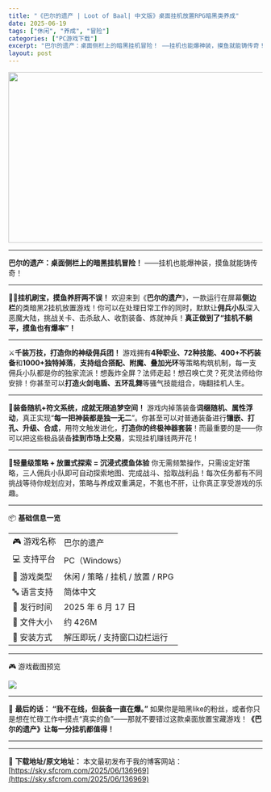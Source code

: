 ```yaml
---
title: "《巴尔的遗产 | Loot of Baal| 中文版》桌面挂机放置RPG暗黑类养成"
date: 2025-06-19
tags: ["休闲", "养成", "冒险"]
categories: ["PC游戏下载"]
excerpt: "巴尔的遗产：桌面侧栏上的暗黑挂机冒险！ ——挂机也能爆神装，摸鱼就能铸传奇！ 🧙‍♂️挂机刷宝，摸鱼养肝两不误！ 欢迎来到《巴尔的遗产》，一款运行在屏幕侧边栏的类暗黑2挂机放置游戏！你可以在处理日常工作的同时，默默让佣兵小队深入恶魔大陆，挑战关卡、击杀敌人、收割装备、炼就神兵！真正做到了“挂机不躺平&hellip;"
layout: post
---
```


<img class="aligncenter size-full wp-image-136758" src="https://sky.sfcrom.com/wp-content/uploads/2025/06/202506170930128.webp" alt="" width="600" height="338" />

<hr />

<strong>巴尔的遗产：桌面侧栏上的暗黑挂机冒险！</strong>
——挂机也能爆神装，摸鱼就能铸传奇！

<hr />

🧙‍♂️<strong>挂机刷宝，摸鱼养肝两不误！</strong>
欢迎来到《<strong>巴尔的遗产</strong>》，一款运行在屏幕<strong>侧边栏</strong>的类暗黑2挂机放置游戏！你可以在处理日常工作的同时，默默让<strong>佣兵小队</strong>深入恶魔大陆，挑战关卡、击杀敌人、收割装备、炼就神兵！<strong>真正做到了“挂机不躺平，摸鱼也有爆率”！</strong>

<hr />

⚔️<strong>千装万技，打造你的神级佣兵团！</strong>
游戏拥有<strong>4种职业、72种技能、400+不朽装备</strong>和<strong>1000+独特掉落</strong>，<strong>支持组合搭配、附魔、叠加光环</strong>等策略构筑机制，每一支佣兵小队都是你的独家流派！想轰炸全屏？法师走起！想召唤亡灵？死灵法师给你安排！你甚至可以<strong>打造火剑电盾、五环乱舞</strong>等骚气技能组合，嗨翻挂机人生。

<hr />

💎<strong>装备随机+符文系统，成就无限追梦空间！</strong>
游戏内掉落装备<strong>词缀随机、属性浮动</strong>，真正实现“<strong>每一把神装都是独一无二</strong>”。你甚至可以对普通装备进行<strong>镶嵌、打孔、升级、合成</strong>，用符文触发进化，<strong>打造你的终极神器套装</strong>！而最重要的是——你可以把这些极品装备<strong>挂到市场上交易</strong>，实现挂机赚钱两开花！

<hr />

🧠<strong>轻量级策略 + 放置式探索 = 沉浸式摸鱼体验</strong>
你无需频繁操作，只需设定好策略，三人佣兵小队即可自动探索地图、完成战斗、拾取战利品！每次任务都有不同挑战等待你规划应对，策略与养成双重满足，不氪也不肝，让你真正享受游戏的乐趣。

<hr />

📦 <strong>基础信息一览</strong>
<table>
<tbody>
<tr>
<td>🎮 游戏名称</td>
<td>巴尔的遗产</td>
</tr>
<tr>
<td>💻 支持平台</td>
<td>PC（Windows）</td>
</tr>
<tr>
<td>🧩 游戏类型</td>
<td>休闲 / 策略 / 挂机 / 放置 / RPG</td>
</tr>
<tr>
<td>🔤 语言支持</td>
<td>简体中文</td>
</tr>
<tr>
<td>📅 发行时间</td>
<td>2025 年 6 月 17 日</td>
</tr>
<tr>
<td>💾 文件大小</td>
<td>约 426M</td>
</tr>
<tr>
<td>📁 安装方式</td>
<td>解压即玩 / 支持窗口边栏运行</td>
</tr>
</tbody>
</table>

<hr />

🎮 游戏截图预览

<img src="https://shared.fastly.steamstatic.com/store_item_assets/steam/apps/3358250/ss_fb6c5ea32189898a05bb71b4f88173eb5464f0fd.1920x1080.jpg?t=1750165364" />

<hr />

💬 <strong>最后的话：</strong>
<strong>“我不在线，但装备一直在爆。”</strong>
如果你是暗黑like的粉丝，或者你只是想在忙碌工作中摸点“真实的鱼”——那就不要错过这款桌面放置宝藏游戏！<strong>《巴尔的遗产》让每一分挂机都值得！</strong>

<hr />

---
📖 **下载地址/原文地址：** 本文最初发布于我的博客网站：[https://sky.sfcrom.com/2025/06/136969](https://sky.sfcrom.com/2025/06/136969)
